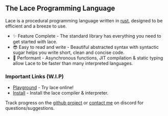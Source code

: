 ## The Lace Programming Language
Lace is a procedural programming language written in [rust](https://www.rust-lang.org/), designed to be efficient and a breeze to use.

* ✨ Feature Complete - The standard library has everything you need to get started with lace.
* 😎 Easy to read and write - Beautiful abstracted syntax with syntactic sugar helps you write short, clean and concise code.
* 🚀 Performant - Asynchronous functions, JIT compilation & static typing allow Lace to be faster than many interpreted languages.

### Important Links (W.I.P)
* [Playground]() - Try lace online!
* [Install]() - Install the lace compiler & interpreter.

Track progress on the [github project](https://github.com/users/duclit/projects/2) or [contact me](https://discord.com/users/960515298308554782) on discord for questions/suggestions.
